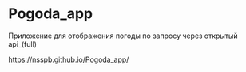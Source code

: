 # Pogoda_app
Приложение для отображения погоды по запросу через открытый api_(full)

https://nsspb.github.io/Pogoda_app/
